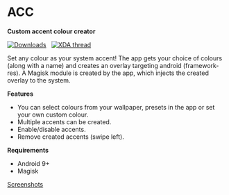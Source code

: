 # ACC
**Custom accent colour creator**  

[![Downloads](https://img.shields.io/github/v/release/Akilesh-T/ACC.svg?logo=github)](https://github.com/Akilesh-T/QACC/releases/latest) &nbsp; [![XDA thread](https://img.shields.io/badge/XDA-Thread-orange)](https://forum.xda-developers.com/android/apps-games/app-magisk-module-qacc-custom-accent-t4011747)

Set any colour as your system accent! The app gets your choice of colours (along with a name) and creates an overlay targeting android (framework-res). A Magisk module is created by the app, which injects the created overlay to the system.

**Features**

* You can select colours from your wallpaper, presets in the app or set your own custom colour.
* Multiple accents can be created.
* Enable/disable accents.
* Remove created accents (swipe left).

**Requirements**

* Android 9+
* Magisk  

[Screenshots](https://forum.xda-developers.com/devdb/project/?id=35917#screenshots)

